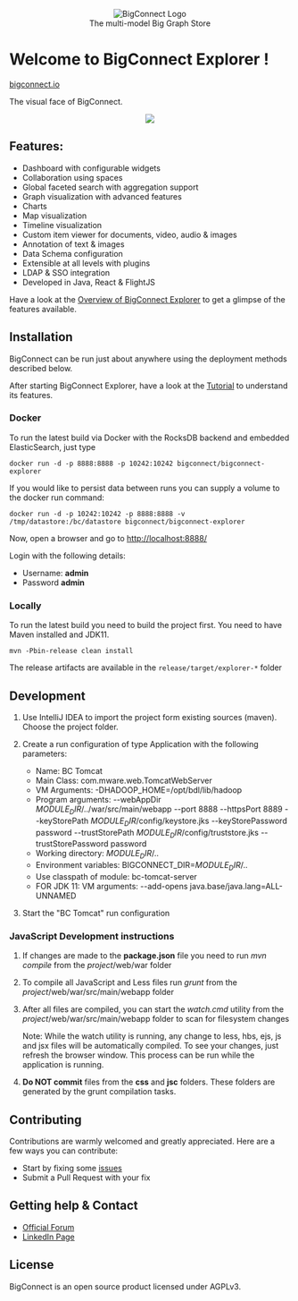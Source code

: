 <p align="center">
  <img src="https://github.com/bigconnect/bigconnect/raw/master/docs/logo.png" alt="BigConnect Logo"/>
  <br>
  The multi-model Big Graph Store<br>
</p>

# Welcome to BigConnect Explorer !
[bigconnect.io](https://bigconnect.io)

The visual face of BigConnect.

<p align="center">
   <img src="https://uploads-ssl.webflow.com/5fd0eb9e564ba4f3491a33d0/5fe1cbc41a9717f97cda5dd1_explorer-min.png"/>
</p>

## Features:
* Dashboard with configurable widgets
* Collaboration using spaces
* Global faceted search with aggregation support
* Graph visualization with advanced features
* Charts
* Map visualization
* Timeline visualization
* Custom item viewer for documents, video, audio & images
* Annotation of text & images
* Data Schema configuration
* Extensible at all levels with plugins
* LDAP & SSO integration
* Developed in Java, React & FlightJS

Have a look at the [Overview of BigConnect Explorer](https://docs.bigconnect.io/cloud/bigconnect-explorer) to get a glimpse
of the features available.

## Installation
BigConnect can be run just about anywhere using the deployment methods described below. 

After starting BigConnect Explorer, have a look at the [Tutorial](https://docs.bigconnect.io/tutorials/bigconnect-explorer) 
to understand its features.

### Docker
To run the latest build via Docker with the RocksDB backend and embedded ElasticSearch, just type
```
docker run -d -p 8888:8888 -p 10242:10242 bigconnect/bigconnect-explorer
```
If you would like to persist data between runs you can supply a volume to the docker run command:
```
docker run -d -p 10242:10242 -p 8888:8888 -v /tmp/datastore:/bc/datastore bigconnect/bigconnect-explorer
```
Now, open a browser and go to [http://localhost:8888/](http://localhost:8888/)

Login with the following details:
- Username: **admin**
- Password **admin**

### Locally
To run the latest build you need to build the project first. You need to have Maven installed and JDK11.
```
mvn -Pbin-release clean install
```
The release artifacts are available in the ```release/target/explorer-*``` folder

##	Development

1. Use IntelliJ IDEA to import the project form existing sources (maven). Choose the project folder.
2. Create a run configuration of type Application with the following parameters:
    * Name: BC Tomcat
    * Main Class: com.mware.web.TomcatWebServer
    * VM Arguments: -DHADOOP_HOME=/opt/bdl/lib/hadoop
    * Program arguments: --webAppDir $MODULE_DIR$/../war/src/main/webapp --port 8888 --httpsPort 8889 --keyStorePath $MODULE_DIR$/config/keystore.jks --keyStorePassword password --trustStorePath $MODULE_DIR$/config/truststore.jks --trustStorePassword password
    * Working directory: $MODULE_DIR$/..
    * Environment variables: BIGCONNECT_DIR=$MODULE_DIR$/..
    * Use classpath of module: bc-tomcat-server
    * FOR JDK 11: VM arguments: --add-opens java.base/java.lang=ALL-UNNAMED

4. Start the "BC Tomcat" run configuration

###	JavaScript Development instructions
1. If changes are made to the <b>package.json</b> file you need to run <i>mvn compile</i> from the <i>project</i>/web/war folder
2. To compile all JavaScript and Less files run <i>grunt</i> from the <i>project</i>/web/war/src/main/webapp folder
3. After all files are compiled, you can start the <i>watch.cmd</i> utility from the <i>project</i>/web/war/src/main/webapp folder to scan for filesystem changes

    Note: While the watch utility is running, any change to less, hbs, ejs, js and jsx files will be automatically compiled.
    To see your changes, just refresh the browser window. This process can be run while the application is running.

4. <b>Do NOT commit</b> files from the <b>css</b> and <b>jsc</b> folders. These folders are generated by the grunt compilation tasks.

## Contributing
Contributions are warmly welcomed and greatly appreciated. Here are a few ways you can contribute:

* Start by fixing some [issues](https://github.com/bigconnect/bigconnect/issues?q=is%3Aissue+is%3Aopen)
* Submit a Pull Request with your fix

## Getting help & Contact
* [Official Forum](https://community.bigconnect.io/)
* [LinkedIn Page](https://www.linkedin.com/company/bigconnectcloud/)

## License
BigConnect is an open source product licensed under AGPLv3.

